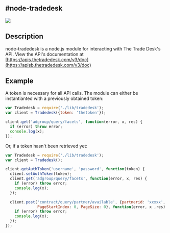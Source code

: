 #node-tradedesk
---
<a href="https://nodei.co/npm/node-tradedesk/"><img src="https://nodei.co/npm/node-tradedesk.png?downloads=true&stars=true"></a>
## Description
node-tradedesk is a node.js module for interacting with The Trade Desk's API. View the API's documentation at [https://apis.thetradedesk.com/v3/doc](https://apisb.thetradedesk.com/v3/doc)

## Example
A token is necessary for all API calls. The module can either be instantianted with a previously obtained token:
```javascript
var Tradedesk = require('./lib/tradedesk');
var client = Tradedesk({token: 'thetoken'});

client.get('adgroup/query/facets', function(error, x, res) {
  if (error) throw error;
  console.log(x);
});
```

Or, if a token hasn't been retrieved yet:
```javascript
var Tradedesk = require('./lib/tradedesk');
var client = Tradedesk();

client.getAuthToken('username', 'password', function(token) {
  client.setAuthToken(token);
  client.get('adgroup/query/facets', function(error, x, res) {
    if (error) throw error;
    console.log(x);
  });

  client.post('contract/query/partner/available', {partnerid: 'xxxxx',
              PageStartIndex: 0, PageSize: 0}, function(error, x ,res) {
    if (error) throw error;
    console.log(x);
  });
});
```
